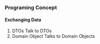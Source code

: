 ﻿### Programing Concept

#### Exchanging Data
1. DTOs Talk to DTOs 
2. Domain Object Talks to Domain Objects